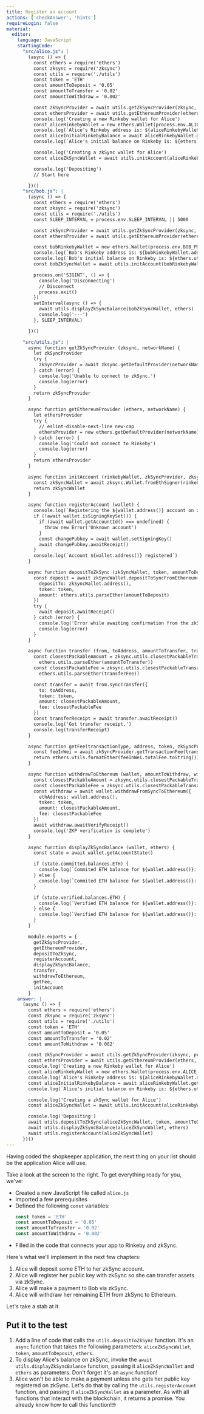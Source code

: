 ```yaml
---
title: Register an account
actions: ['checkAnswer', 'hints']
requireLogin: false
material:
  editor:
    language: JavaScript
    startingCode:
      "src/alice.js": |
        (async () => {
          const ethers = require('ethers')
          const zksync = require('zksync')
          const utils = require('./utils')
          const token = 'ETH'
          const amountToDeposit = '0.05'
          const amountToTransfer = '0.02'
          const amountToWithdraw = '0.002'

          const zkSyncProvider = await utils.getZkSyncProvider(zksync, process.env.NETWORK_NAME)
          const ethersProvider = await utils.getEthereumProvider(ethers, process.env.NETWORK_NAME)
          console.log('Creating a new Rinkeby wallet for Alice')
          const aliceRinkebyWallet = new ethers.Wallet(process.env.ALICE_PRIVATE_KEY, ethersProvider) // Account #78
          console.log(`Alice's Rinkeby address is: ${aliceRinkebyWallet.address}`)
          const aliceInitialRinkebyBalance = await aliceRinkebyWallet.getBalance()
          console.log(`Alice's initial balance on Rinkeby is: ${ethers.utils.formatEther(aliceInitialRinkebyBalance)}`)

          console.log('Creating a zkSync wallet for Alice')
          const aliceZkSyncWallet = await utils.initAccount(aliceRinkebyWallet, zkSyncProvider, zksync)

          console.log('Depositing')
          // Start here

        })()
      "src/bob.js": |
        (async () => {
          const ethers = require('ethers')
          const zksync = require('zksync')
          const utils = require('./utils')
          const SLEEP_INTERVAL = process.env.SLEEP_INTERVAL || 5000

          const zkSyncProvider = await utils.getZkSyncProvider(zksync, process.env.NETWORK_NAME)
          const ethersProvider = await utils.getEthereumProvider(ethers, process.env.NETWORK_NAME)

          const bobRinkebyWallet = new ethers.Wallet(process.env.BOB_PRIVATE_KEY, ethersProvider)
          console.log(`Bob's Rinkeby address is: ${bobRinkebyWallet.address}`)
          console.log(`Bob's initial balance on Rinkeby is: ${ethers.utils.formatEther(await bobRinkebyWallet.getBalance())}`)
          const bobZkSyncWallet = await utils.initAccount(bobRinkebyWallet, zkSyncProvider, zksync)

          process.on('SIGINT', () => {
            console.log('Disconnecting')
            // Disconnect
            process.exit()
          })
          setInterval(async () => {
            await utils.displayZkSyncBalance(bobZkSyncWallet, ethers)
            console.log('---')
          }, SLEEP_INTERVAL)

        })()

      "src/utils.js": |
        async function getZkSyncProvider (zksync, networkName) {
          let zkSyncProvider
          try {
            zkSyncProvider = await zksync.getDefaultProvider(networkName)
          } catch (error) {
            console.log('Unable to connect to zkSync.')
            console.log(error)
          }
          return zkSyncProvider
        }

        async function getEthereumProvider (ethers, networkName) {
          let ethersProvider
          try {
            // eslint-disable-next-line new-cap
            ethersProvider = new ethers.getDefaultProvider(networkName)
          } catch (error) {
            console.log('Could not connect to Rinkeby')
            console.log(error)
          }
          return ethersProvider
        }

        async function initAccount (rinkebyWallet, zkSyncProvider, zksync) {
          const zkSyncWallet = await zksync.Wallet.fromEthSigner(rinkebyWallet, zkSyncProvider)
          return zkSyncWallet
        }

        async function registerAccount (wallet) {
          console.log(`Registering the ${wallet.address()} account on zkSync`)
          if (!await wallet.isSigningKeySet()) {
            if (await wallet.getAccountId() === undefined) {
              throw new Error('Unknown account')
            }
            const changePubkey = await wallet.setSigningKey()
            await changePubkey.awaitReceipt()
          }
          console.log(`Account ${wallet.address()} registered`)
        }

        async function depositToZkSync (zkSyncWallet, token, amountToDeposit, ethers) {
          const deposit = await zkSyncWallet.depositToSyncFromEthereum({
            depositTo: zkSyncWallet.address(),
            token: token,
            amount: ethers.utils.parseEther(amountToDeposit)
          })
          try {
            await deposit.awaitReceipt()
          } catch (error) {
            console.log('Error while awaiting confirmation from the zkSync operators.')
            console.log(error)
          }
        }

        async function transfer (from, toAddress, amountToTransfer, transferFee, token, zksync, ethers) {
          const closestPackableAmount = zksync.utils.closestPackableTransactionAmount(
            ethers.utils.parseEther(amountToTransfer))
          const closestPackableFee = zksync.utils.closestPackableTransactionFee(
            ethers.utils.parseEther(transferFee))

          const transfer = await from.syncTransfer({
            to: toAddress,
            token: token,
            amount: closestPackableAmount,
            fee: closestPackableFee
          })
          const transferReceipt = await transfer.awaitReceipt()
          console.log('Got transfer receipt.')
          console.log(transferReceipt)
        }

        async function getFee(transactionType, address, token, zkSyncProvider, ethers) {
          const feeInWei = await zkSyncProvider.getTransactionFee(transactionType, address, token)
          return ethers.utils.formatEther(feeInWei.totalFee.toString())
        }

        async function withdrawToEthereum (wallet, amountToWithdraw, withdrawalFee, token, zksync, ethers) {
          const closestPackableAmount = zksync.utils.closestPackableTransactionAmount(ethers.utils.parseEther(amountToWithdraw))
          const closestPackableFee = zksync.utils.closestPackableTransactionFee(ethers.utils.parseEther(withdrawalFee))
          const withdraw = await wallet.withdrawFromSyncToEthereum({
            ethAddress: wallet.address(),
            token: token,
            amount: closestPackableAmount,
            fee: closestPackableFee
          })
          await withdraw.awaitVerifyReceipt()
          console.log('ZKP verification is complete')
        }

        async function displayZkSyncBalance (wallet, ethers) {
          const state = await wallet.getAccountState()

          if (state.committed.balances.ETH) {
            console.log(`Commited ETH balance for ${wallet.address()}: ${ethers.utils.formatEther(state.committed.balances.ETH)}`)
          } else {
            console.log(`Commited ETH balance for ${wallet.address()}: 0`)
          }

          if (state.verified.balances.ETH) {
            console.log(`Verified ETH balance for ${wallet.address()}: ${ethers.utils.formatEther(state.verified.balances.ETH)}`)
          } else {
            console.log(`Verified ETH balance for ${wallet.address()}: 0`)
          }
        }

        module.exports = {
          getZkSyncProvider,
          getEthereumProvider,
          depositToZkSync,
          registerAccount,
          displayZkSyncBalance,
          transfer,
          withdrawToEthereum,
          getFee,
          initAccount
        }
    answer: |
      (async () => {
        const ethers = require('ethers')
        const zksync = require('zksync')
        const utils = require('./utils')
        const token = 'ETH'
        const amountToDeposit = '0.05'
        const amountToTransfer = '0.02'
        const amountToWithdraw = '0.002'

        const zkSyncProvider = await utils.getZkSyncProvider(zksync, process.env.NETWORK_NAME)
        const ethersProvider = await utils.getEthereumProvider(ethers, process.env.NETWORK_NAME)
        console.log('Creating a new Rinkeby wallet for Alice')
        const aliceRinkebyWallet = new ethers.Wallet(process.env.ALICE_PRIVATE_KEY, ethersProvider) // Account #78
        console.log(`Alice's Rinkeby address is: ${aliceRinkebyWallet.address}`)
        const aliceInitialRinkebyBalance = await aliceRinkebyWallet.getBalance()
        console.log(`Alice's initial balance on Rinkeby is: ${ethers.utils.formatEther(aliceInitialRinkebyBalance)}`)

        console.log('Creating a zkSync wallet for Alice')
        const aliceZkSyncWallet = await utils.initAccount(aliceRinkebyWallet, zkSyncProvider, zksync)

        console.log('Depositing')
        await utils.depositToZkSync(aliceZkSyncWallet, token, amountToDeposit, ethers)
        await utils.displayZkSyncBalance(aliceZkSyncWallet, ethers)
        await utils.registerAccount(aliceZkSyncWallet)
      })()
---
```


Having coded the shopkeeper application, the next thing on your list should be the application Alice will use.

Take a look at the screen to the right. To get everything ready for you, we've:

* Created a new JavaScript file called `alice.js`
* Imported a few prerequisites
* Defined the following `const` variables:
  ```JavaScript
  const token = 'ETH'
  const amountToDeposit = '0.05'
  const amountToTransfer = '0.02'
  const amountToWithdraw = '0.002'
  ```
* Filled in the code that connects your app to Rinkeby and zkSync.

Here's what we'll implement in the next few chapters:

1. Alice will deposit some ETH to her zkSync account.
2. Alice will register her public key with zkSync so she can transfer assets via zkSync.
3. Alice will make a payment to Bob via zkSync.
4. Alice will withdraw her remaining ETH from zkSync to Ethereum.

Let's take a stab at it.

## Put it to the test

1. Add a line of code that calls the `utils.depositToZkSync` function. It's an `async` function that takes the following parameters: `aliceZkSyncWallet`, `token`, `amountToDeposit`, `ethers`.
2. To display Alice's balance on zkSync, invoke the `await utils.displayZkSyncBalance` function, passing it `aliceZkSyncWallet` and `ethers` as parameters. Don't forget it's an `async` function!
3. Alice won't be able to make a payment unless she gets her public key registered on zkSync. Let's do that by calling the `utils.registerAccount` function, and passing it `aliceZkSyncWallet` as a parameter. As with all functions that interact with the blockchain, it returns a promise. You already know how to call this function!🤓
